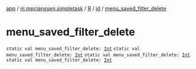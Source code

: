 [app](../../../index.md) / [nl.mpcjanssen.simpletask](../../index.md) / [R](../index.md) / [id](index.md) / [menu_saved_filter_delete](.)

# menu_saved_filter_delete

`static val menu_saved_filter_delete: `[`Int`](https://kotlinlang.org/api/latest/jvm/stdlib/kotlin/-int/index.html)
`static val menu_saved_filter_delete: `[`Int`](https://kotlinlang.org/api/latest/jvm/stdlib/kotlin/-int/index.html)
`static val menu_saved_filter_delete: `[`Int`](https://kotlinlang.org/api/latest/jvm/stdlib/kotlin/-int/index.html)
`static val menu_saved_filter_delete: `[`Int`](https://kotlinlang.org/api/latest/jvm/stdlib/kotlin/-int/index.html)